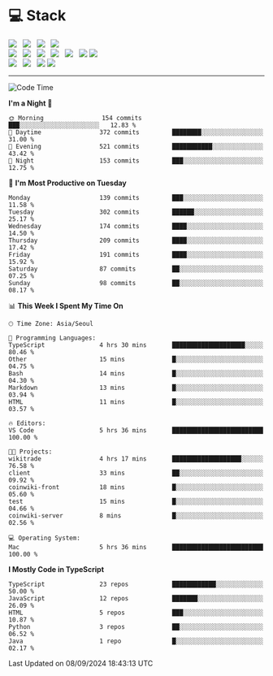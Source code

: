 <h1>💻 Stack</h1>
<div>
 <!-- badge : https://shields.io/ -->
 <!-- icon : https://simpleicons.org/?q=Get -->
 <img src="https://img.shields.io/badge/HTML5-e74c3c?style=flat-square&logo=HTML5&logoColor=white"/> &nbsp 
 <img src="https://img.shields.io/badge/CSS3-0A84FF?style=flat-square&logo=CSS3&logoColor=white"/> &nbsp 
 <img src="https://img.shields.io/badge/JavaScript-FFCD11?style=flat-square&logo=JavaScript&logoColor=white"/> &nbsp 
 <img src="https://img.shields.io/badge/TypeScript-3075C0?style=flat-square&logo=TypeScript&logoColor=white"/>
 <br/>
 <img src="https://img.shields.io/badge/Next-000000?style=flat-square&logo=nextdotjs&logoColor=white"/> &nbsp 
 <img src="https://img.shields.io/badge/React-00BCF6?style=flat-square&logo=React&logoColor=white"/> &nbsp 
 <img src="https://img.shields.io/badge/Redux-764ABC?style=flat-square&logo=Redux&logoColor=white"/> &nbsp
 <img src="https://img.shields.io/badge/Recoil-3578E5?style=flat-square&logo=recoil&logoColor=white"/> &nbsp
 <img src="https://img.shields.io/badge/React-Query-FF4154?style=flat-square&logo=reactquery&logoColor=white"/> &nbsp 
 <img src="https://img.shields.io/badge/styled%2Dcomponents-DB7093?style=flat-square&logo=styled%2Dcomponents&logoColor=white"/>
 <img src="https://img.shields.io/badge/CSS Modules-000000?style=flat-square&logo=CSS Modules&logoColor=white"/> &nbsp 
 <br/>
 <img src="https://img.shields.io/badge/Node-339933?style=flat-square&logo=Node.js&logoColor=white"/> &nbsp 
 <img src="https://img.shields.io/badge/Express-000000?style=flat-square&logo=Express&logoColor=white"/> &nbsp 
 <img src="https://img.shields.io/badge/MongoDB-47A248?style=flat-square&logo=MongoDB&logoColor=white"/>
 <img src="https://img.shields.io/badge/MariaDB-003545?style=flat-square&logo=mariadb&logoColor=white"/>
</div>

<hr>

<!--START_SECTION:waka-->
![Code Time](http://img.shields.io/badge/Code%20Time-1%2C286%20hrs%2053%20mins-blue)

**I'm a Night 🦉** 

```text
🌞 Morning                154 commits         ███░░░░░░░░░░░░░░░░░░░░░░   12.83 % 
🌆 Daytime                372 commits         ████████░░░░░░░░░░░░░░░░░   31.00 % 
🌃 Evening                521 commits         ███████████░░░░░░░░░░░░░░   43.42 % 
🌙 Night                  153 commits         ███░░░░░░░░░░░░░░░░░░░░░░   12.75 % 
```
📅 **I'm Most Productive on Tuesday** 

```text
Monday                   139 commits         ███░░░░░░░░░░░░░░░░░░░░░░   11.58 % 
Tuesday                  302 commits         ██████░░░░░░░░░░░░░░░░░░░   25.17 % 
Wednesday                174 commits         ████░░░░░░░░░░░░░░░░░░░░░   14.50 % 
Thursday                 209 commits         ████░░░░░░░░░░░░░░░░░░░░░   17.42 % 
Friday                   191 commits         ████░░░░░░░░░░░░░░░░░░░░░   15.92 % 
Saturday                 87 commits          ██░░░░░░░░░░░░░░░░░░░░░░░   07.25 % 
Sunday                   98 commits          ██░░░░░░░░░░░░░░░░░░░░░░░   08.17 % 
```


📊 **This Week I Spent My Time On** 

```text
🕑︎ Time Zone: Asia/Seoul

💬 Programming Languages: 
TypeScript               4 hrs 30 mins       ████████████████████░░░░░   80.46 % 
Other                    15 mins             █░░░░░░░░░░░░░░░░░░░░░░░░   04.75 % 
Bash                     14 mins             █░░░░░░░░░░░░░░░░░░░░░░░░   04.30 % 
Markdown                 13 mins             █░░░░░░░░░░░░░░░░░░░░░░░░   03.94 % 
HTML                     11 mins             █░░░░░░░░░░░░░░░░░░░░░░░░   03.57 % 

🔥 Editors: 
VS Code                  5 hrs 36 mins       █████████████████████████   100.00 % 

🐱‍💻 Projects: 
wikitrade                4 hrs 17 mins       ███████████████████░░░░░░   76.58 % 
client                   33 mins             ██░░░░░░░░░░░░░░░░░░░░░░░   09.92 % 
coinwiki-front           18 mins             █░░░░░░░░░░░░░░░░░░░░░░░░   05.60 % 
test                     15 mins             █░░░░░░░░░░░░░░░░░░░░░░░░   04.66 % 
coinwiki-server          8 mins              █░░░░░░░░░░░░░░░░░░░░░░░░   02.56 % 

💻 Operating System: 
Mac                      5 hrs 36 mins       █████████████████████████   100.00 % 
```

**I Mostly Code in TypeScript** 

```text
TypeScript               23 repos            ████████████░░░░░░░░░░░░░   50.00 % 
JavaScript               12 repos            ███████░░░░░░░░░░░░░░░░░░   26.09 % 
HTML                     5 repos             ███░░░░░░░░░░░░░░░░░░░░░░   10.87 % 
Python                   3 repos             ██░░░░░░░░░░░░░░░░░░░░░░░   06.52 % 
Java                     1 repo              █░░░░░░░░░░░░░░░░░░░░░░░░   02.17 % 
```




 Last Updated on 08/09/2024 18:43:13 UTC
<!--END_SECTION:waka-->
